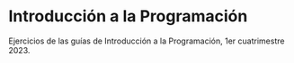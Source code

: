 # Introducción a la Programación

Ejercicios de las guías de Introducción a la Programación, 1er cuatrimestre 2023.
